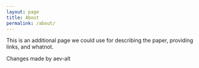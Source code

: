 ```yaml
---
layout: page
title: About
permalink: /about/
---
```


This is an additional page we could use for describing the paper, providing links, and whatnot.
 
Changes made by aev-alt
